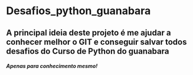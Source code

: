 # Desafios_python_guanabara

##  A principal ideia deste projeto é me ajudar a conhecer melhor o GIT e conseguir salvar todos desafios do Curso de Python do guanabara



##### Apenas para conhecimento mesmo!